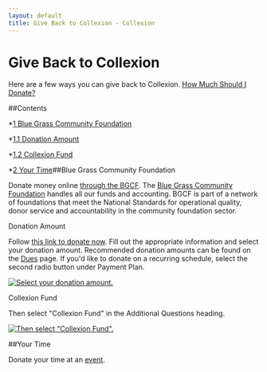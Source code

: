 ```yaml
---
layout: default
title: Give Back to Collexion - Collexion
---
```


# Give Back to Collexion

Here are a few ways you can give back to Collexion. 
[How Much Should I Donate?](-dues.html)



##Contents

*[1 
Blue Grass Community Foundation](#Blue_Grass_Community_Foundation)

*[1.1 
Donation Amount](#Donation_Amount)


*[1.2 
Collexion Fund](#Collexion_Fund)


*[2 
Your Time](#Your_Time)##Blue Grass Community Foundation


Donate money online 
[through the BGCF](https://bgcf.guidestargiving.org/donatenow). The 
[Blue Grass Community Foundation](http://bgcf.org/) handles all our funds and accounting.  BGCF is part of a network of foundations that meet the National Standards for operational quality, donor service and accountability in the community foundation sector.

Donation Amount

Follow 
[this link to donate now](https://bgcf.guidestargiving.org/donatenow).  Fill out the appropriate information and select your donation amount.  Recommended donation amounts can be found on the 
[Dues](-dues.html) page.  If you'd like to donate on a recurring schedule, select the second radio button under 
Payment Plan.

[![Select your donation amount.‎](/mw/images/6/69/BCFG_SelectDonationAmount.png)](-file:bcfg_selectdonationamount.png.html)

Collexion Fund

Then select "Collexion Fund" in the 
Additional Questions heading.

[![Then select "Collexion Fund".](/mw/images/1/1e/BCFG_SelectCollexionFund.png)](-file:bcfg_selectcollexionfund.png.html)



##Your Time


Donate your time at an 
[event](-collexion:current_events.html).